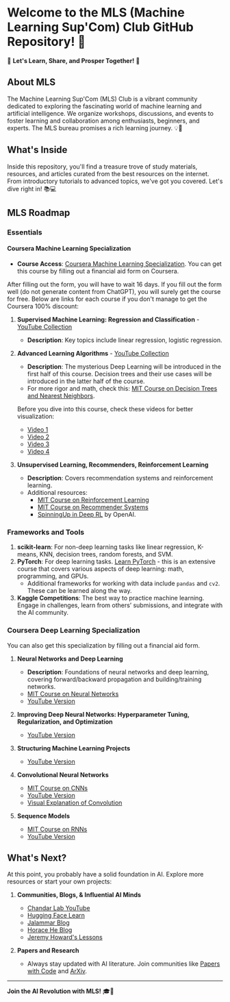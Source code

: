 # Welcome to the MLS (Machine Learning Sup'Com) Club GitHub Repository! 🌟

🚀 **Let's Learn, Share, and Prosper Together!** 🚀

## About MLS

The Machine Learning Sup'Com (MLS) Club is a vibrant community dedicated to exploring the fascinating world of machine learning and artificial intelligence. We organize workshops, discussions, and events to foster learning and collaboration among enthusiasts, beginners, and experts. The MLS bureau promises a rich learning journey. 💡🤖

## What's Inside

Inside this repository, you'll find a treasure trove of study materials, resources, and articles curated from the best resources on the internet. From introductory tutorials to advanced topics, we've got you covered. Let's dive right in! 📚💻

## MLS Roadmap

### Essentials

#### Coursera Machine Learning Specialization

- **Course Access**: [Coursera Machine Learning Specialization](https://www.coursera.org/specializations/machine-learning-introduction?adgroupid=156621904981&adposition=&aid=true&campaignid=21092529272&creativeid=693270366211&device=c&devicemodel=&gad_source=1&gclid=EAIaIQobChMIkKXnzZO9hgMVd2hBAh2C_QaVEAAYASAAEgJovPD_BwE&hide_mobile_promo&keyword=coursera+machine+learning&matchtype=p&network=g&utm_campaign=b2c_emea_machine-learning-introduction_stanford_ftcof_specializations_arte_march_24_dr_geo-multi-set2_sem_rsa_gads_lg-all&utm_medium=sem&utm_source=gg). You can get this course by filling out a financial aid form on Coursera.

After filling out the form, you will have to wait 16 days. If you fill out the form well (do not generate content from ChatGPT), you will surely get the course for free. Below are links for each course if you don't manage to get the Coursera 100% discount:

1. **Supervised Machine Learning: Regression and Classification** - [YouTube Collection](https://www.youtube.com/watch?v=dFX8k1kXhOw&list=PLkDaE6sCZn6E7jZ9sN_xHwSHOdjUxUW_b)
   - **Description**: Key topics include linear regression, logistic regression.

2. **Advanced Learning Algorithms** - [YouTube Collection](https://www.youtube.com/watch?v=ggWLvh484hs&list=PLyoNSC4BT4eVpykPF0Yx8C1Zs50XtD17L)
   - **Description**: The mysterious Deep Learning will be introduced in the first half of this course. Decision trees and their use cases will be introduced in the latter half of the course.
   - For more rigor and math, check this: [MIT Course on Decision Trees and Nearest Neighbors](https://openlearninglibrary.mit.edu/courses/course-v1:MITx+6.036+1T2019/courseware/Week13/non_parametric/?activate_block_id=block-v1%3AMITx%2B6.036%2B1T2019%2Btype%40sequential%2Bblock%40non_parametric).

   Before you dive into this course, check these videos for better visualization:
   - [Video 1](https://www.youtube.com/watch?v=aircAruvnKk&list=PLZHQObOWTQDNU6R1_67000Dx_ZCJB-3pi)
   - [Video 2](https://www.youtube.com/watch?v=IHZwWFHWa-w&list=PLZHQObOWTQDNU6R1_67000Dx_ZCJB-3pi&index=2)
   - [Video 3](https://www.youtube.com/watch?v=Ilg3gGewQ5U&list=PLZHQObOWTQDNU6R1_67000Dx_ZCJB-3pi&index=3)
   - [Video 4](https://www.youtube.com/watch?v=tIeHLnjs5U8&list=PLZHQObOWTQDNU6R1_67000Dx_ZCJB-3pi&index=4)

3. **Unsupervised Learning, Recommenders, Reinforcement Learning**
   - **Description**: Covers recommendation systems and reinforcement learning.
   - Additional resources:
     - [MIT Course on Reinforcement Learning](https://openlearninglibrary.mit.edu/courses/course-v1:MITx+6.036+1T2019/courseware/Week10/reinforcement_learning/?activate_block_id=block-v1%3AMITx%2B6.036%2B1T2019%2Btype%40sequential%2Bblock%40reinforcement_learning)
     - [MIT Course on Recommender Systems](https://openlearninglibrary.mit.edu/courses/course-v1:MITx+6.036+1T2019/courseware/Week12/recommender_systems/?activate_block_id=block-v1%3AMITx+6.036+1T2019%2Btype%40sequential%2Bblock%40recommender_systems)
     - [SpinningUp in Deep RL](https://spinningup.openai.com/en/latest/) by OpenAI.

### Frameworks and Tools

1. **scikit-learn**: For non-deep learning tasks like linear regression, K-means, KNN, decision trees, random forests, and SVM.
2. **PyTorch**: For deep learning tasks. [Learn PyTorch](https://learnpytorch.io) - this is an extensive course that covers various aspects of deep learning: math, programming, and GPUs.
   - Additional frameworks for working with data include `pandas` and `cv2`. These can be learned along the way.
3. **Kaggle Competitions**: The best way to practice machine learning. Engage in challenges, learn from others’ submissions, and integrate with the AI community.

### Coursera Deep Learning Specialization

You can also get this specialization by filling out a financial aid form.

1. **Neural Networks and Deep Learning**
   - **Description**: Foundations of neural networks and deep learning, covering forward/backward propagation and building/training networks.
   - [MIT Course on Neural Networks](https://openlearninglibrary.mit.edu/courses/course-v1:MITx+6.036+1T2019/courseware/Week7/neural_networks_2/?activate_block_id=block-v1%3AMITx%2B6.036%2B1T2019%2Btype%40sequential%2Bblock%40neural_networks_2)
   - [YouTube Version](https://www.youtube.com/watch?v=CS4cs9xVecg&list=PLkDaE6sCZn6Ec-XTbcX1uRg2_u4xOEky0)

2. **Improving Deep Neural Networks: Hyperparameter Tuning, Regularization, and Optimization**
   - [YouTube Version](https://www.youtube.com/watch?v=1waHlpKiNyY&list=PLkDaE6sCZn6Hn0vK8co82zjQtt3T2Nkqc)

3. **Structuring Machine Learning Projects**
   - [YouTube Version](https://www.youtube.com/watch?v=dFX8k1kXhOw&list=PLkDaE6sCZn6E7jZ9sN_xHwSHOdjUxUW_b)

4. **Convolutional Neural Networks**
   - [MIT Course on CNNs](https://openlearninglibrary.mit.edu/courses/course-v1:MITx+6.036+1T2019/courseware/Week8/convolutional_neural_networks/?activate_block_id=block-v1%3AMITx+6.036+1T2019%2Btype%40sequential%2Bblock%40convolutional_neural_networks)
   - [YouTube Version](https://www.youtube.com/watch?v=ArPaAX_PhIs&list=PLkDaE6sCZn6Gl29AoE31iwdVwSG-KnDzF)
   - [Visual Explanation of Convolution](https://www.youtube.com/watch?v=KuXjwB4LzSA&t=624s)

5. **Sequence Models**
   - [MIT Course on RNNs](https://openlearninglibrary.mit.edu/courses/course-v1:MITx+6.036+1T2019/courseware/Week11/rnn/?activate_block_id=block-v1%3AMITx+6.036+1T2019%2Btype%40sequential%2Bblock%40rnn)
   - [YouTube Version](https://www.youtube.com/watch?v=S7oA5C43Rbc&t=881s)

## What's Next?

At this point, you probably have a solid foundation in AI. Explore more resources or start your own projects:

1. **Communities, Blogs, & Influential AI Minds**
   - [Chandar Lab YouTube](https://www.youtube.com/@chandar-lab9459)
   - [Hugging Face Learn](https://huggingface.co/learn)
   - [Jalammar Blog](https://jalammar.github.io/)
   - [Horace He Blog](https://horace.io/index.html)
   - [Jeremy Howard's Lessons](https://www.fast.ai/)

2. **Papers and Research**
   - Always stay updated with AI literature. Join communities like [Papers with Code](https://paperswithcode.com/) and [ArXiv](https://arxiv.org/).

---

**Join the AI Revolution with MLS!** 🎓🚀
